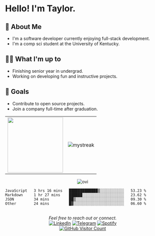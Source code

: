 # Hello! I'm Taylor.

## 📖 About Me
- I'm a software developer currently enjoying full-stack development.
- I'm a comp sci student at the University of Kentucky.

## 👨‍💻 What I'm up to
- Finishing senior year in undergrad.
- Working on developing fun and instructive projects.

## 🥅 Goals
- Contribute to open source projects.
- Join a company full-time after graduation.

<table border="0">
    <tr>
        <td>
            <img height="180em" src="https://github-readme-stats.vercel.app/api?username=STaylorT&show_icons=true&hide_border=true&&count_private=true&include_all_commits=true&theme=rose_pine" />
        </td>
        <td>
            <img src="https://github-readme-streak-stats.herokuapp.com/?user=STaylorT&theme=tokyonight" alt="mystreak"/>
        </td>
    </tr>
</table>

<div align='center'>
    <img src="https://github-readme-stats.vercel.app/api/top-langs?username=STaylorT&show_icons=true&locale=en&layout=compact&theme=dark" alt="ovi" />
</div>

<!--START_SECTION:waka-->

```text
JavaScript   3 hrs 16 mins   █████████████▒░░░░░░░░░░░   53.23 %
Markdown     1 hr 27 mins    ██████░░░░░░░░░░░░░░░░░░░   23.62 %
JSON         34 mins         ██▒░░░░░░░░░░░░░░░░░░░░░░   09.30 %
Other        24 mins         █▓░░░░░░░░░░░░░░░░░░░░░░░   06.60 %
```

<!--END_SECTION:waka-->

<!-- <details>
<summary>A list of things</summary>
<ul>
<li> this </li>
<li> and that </li>
<li> and this too </li>
</ul>
</details>  -->
</br>
<div align='center'>
    <em>Feel free to reach out or connect.</em>
    </br>
    <a href="https://www.linkedin.com/in/sean-taylor-thomas/" target="_blank"><img src="https://img.shields.io/badge/LinkedIn-%230077B5.svg?&&logo=linkedin&logoColor=white" alt="LinkedIn"></a>
    <!-- <a href="https://www.instagram.com/dhanushka_m/" target="_blank"><img src="https://img.shields.io/badge/Instagram-%23E4405F.svg?&style=flat-square&logo=instagram&logoColor=white" alt="Instagram"></a>
    <a href="https://www.facebook.com/dhanushka.madushan.37" target="_blank"><img src="https://img.shields.io/badge/Facebook-%231877F2.svg?&style=flat-square&logo=facebook&logoColor=white" alt="Facebook"></a>
    -->
    <a href="https://t.me/STaylorT" target="_blank"><img src="https://img.shields.io/badge/-telegram-red?color=white&logo=telegram&logoColor=black" alt="Telegram"></a>
    <a href="https://open.spotify.com/user/taylo.thomas?si=7152b364944d4d27" target="_blank"><img src="https://img.shields.io/badge/Spotify-%231ED760.svg?&&logo=spotify&logoColor=white" alt="Spotify"></a>
    </br>
    <a href="https://github.com/STaylorT/" target="_blank"> <img src="https://visitor-badge.glitch.me/badge?page_id=${STaylorT}.${STaylorT}" alt="GitHub Visitor Count"></a>

</div>

<!---
STaylorT/STaylorT is a ✨ special ✨ repository because its `README.md` (this file) appears on your GitHub profile.
You can click the Preview link to take a look at your changes.
--->
